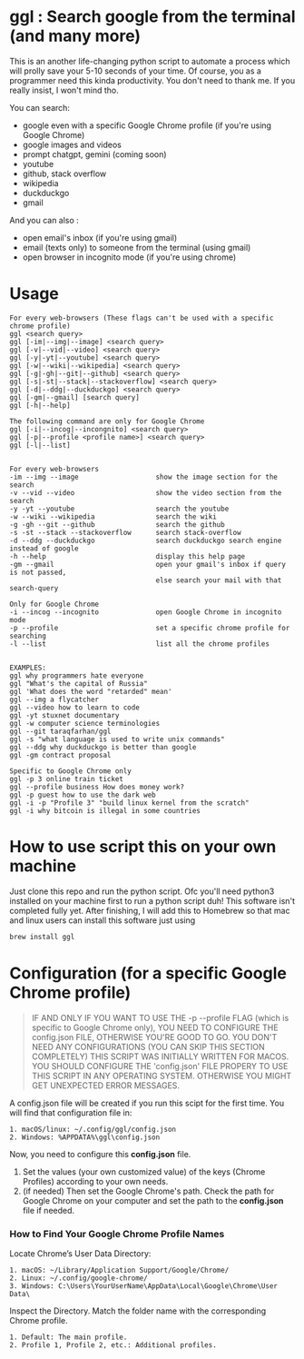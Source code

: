 # ggl : Search google from the terminal (and many more)

This is an another life-changing python script to automate a process which will prolly save your 5-10 seconds of your time.
Of course, you as a programmer need this kinda productivity. You don't need to thank me. If you really insist, I won't mind tho.

You can search:

- google even with a specific Google Chrome profile (if you're using Google Chrome)
- google images and videos
- prompt chatgpt, gemini (coming soon)
- youtube
- github, stack overflow
- wikipedia
- duckduckgo
- gmail

And you can also :

- open email's inbox (if you're using gmail)
- email (texts only) to someone from the terminal (using gmail)
- open browser in incognito mode (if you're using chrome)

# Usage

```
For every web-browsers (These flags can't be used with a specific chrome profile)
ggl <search query>
ggl [-im|--img|--image] <search query>
ggl [-v|--vid|--video] <search query>
ggl [-y|-yt|--youtube] <search query>
ggl [-w|--wiki|--wikipedia] <search query>
ggl [-g|-gh|--git|--github] <search query>
ggl [-s|-st|--stack|--stackoverflow] <search query>
ggl [-d|--ddg|--duckduckgo] <search query>
ggl [-gm|--gmail] [search query]
ggl [-h|--help]

The following command are only for Google Chrome
ggl [-i|--incog|--incongnito] <search query>
ggl [-p|--profile <profile name>] <search query>
ggl [-l|--list]


For every web-browsers
-im --img --image                   show the image section for the search
-v --vid --video                    show the video section from the search
-y -yt --youtube                    search the youtube
-w --wiki --wikipedia               search the wiki
-g -gh --git --github               search the github
-s -st --stack --stackoverflow      search stack-overflow
-d --ddg --duckduckgo               search duckduckgo search engine instead of google
-h --help                           display this help page
-gm --gmail                         open your gmail's inbox if query is not passed,
                                    else search your mail with that search-query

Only for Google Chrome
-i --incog --incognito              open Google Chrome in incognito mode
-p --profile                        set a specific chrome profile for searching
-l --list                           list all the chrome profiles


EXAMPLES:
ggl why programmers hate everyone
ggl "What's the capital of Russia"
ggl 'What does the word "retarded" mean'
ggl --img a flycatcher
ggl --video how to learn to code
ggl -yt stuxnet documentary
ggl -w computer science terminologies
ggl --git taraqfarhan/ggl
ggl -s "what language is used to write unix commands"
ggl --ddg why duckduckgo is better than google
ggl -gm contract proposal

Specific to Google Chrome only
ggl -p 3 online train ticket
ggl --profile business How does money work?
ggl -p guest how to use the dark web
ggl -i -p "Profile 3" "build linux kernel from the scratch"
ggl -i why bitcoin is illegal in some countries
```

# How to use script this on your own machine
Just clone this repo and run the python script. Ofc you'll need python3 installed on your machine first to run a python script duh!
This software isn't completed fully yet. After finishing, I will add this to Homebrew so that mac and linux users can install this software just using 
```sh
brew install ggl
```

# Configuration (for a specific Google Chrome profile)

> IF AND ONLY IF YOU WANT TO USE THE -p --profile FLAG (which is specific to Google Chrome only), YOU NEED TO CONFIGURE THE config.json FILE, OTHERWISE YOU'RE GOOD TO GO. YOU DON'T NEED ANY CONFIGURATIONS (YOU CAN SKIP THIS SECTION COMPLETELY)
> THIS SCRIPT WAS INITIALLY WRITTEN FOR MACOS. YOU SHOULD CONFIGURE THE 'config.json' FILE PROPERY TO USE THIS SCRIPT IN ANY OPERATING SYSTEM. OTHERWISE YOU MIGHT GET UNEXPECTED ERROR MESSAGES.

A config.json file will be created if you run this scipt for the first time. You will find that configuration file in:

```
1. macOS/linux: ~/.config/ggl/config.json
2. Windows: %APPDATA%\ggl\config.json
```

Now, you need to configure this **config.json** file.

1. Set the values (your own customized value) of the keys (Chrome Profiles) according to your own needs.
2. (if needed) Then set the Google Chrome's path. Check the path for Google Chrome on your computer and set the path to the **config.json** file if needed.

### How to Find Your Google Chrome Profile Names

Locate Chrome’s User Data Directory:

```
1. macOS: ~/Library/Application Support/Google/Chrome/
2. Linux: ~/.config/google-chrome/
3. Windows: C:\Users\YourUserName\AppData\Local\Google\Chrome\User Data\
```

Inspect the Directory. Match the folder name with the corresponding Chrome profile.

```
1. Default: The main profile.
2. Profile 1, Profile 2, etc.: Additional profiles.
```
